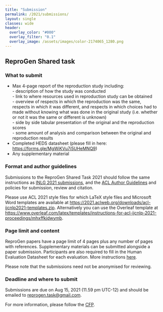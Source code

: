 ```yaml
---
title: "Submission"
permalink: /2021/submissions/
layout: single
classes: wide
header:
  overlay_color: "#000"
  overlay_filter: "0.1"
  overlay_image: /assets/images/color-2174065_1280.png
---
```


## ReproGen Shared task 

### What to submit

* Max 4-page report of the reproduction study including:
<br /> - description of how the study was conducted
<br /> - link to where resources used in reproduction study can be obtained
<br /> - overview of respects in which the reproduction was the same, respects in which it was different, and respects in which choices had to made without knowing what was done in the original study (i.e. whether or not it was the same or different is unknown)
<br /> - side by side tabular presentation of the original and the reproduction scores
<br /> - some amount of analysis and comparison between the original and reproduction results
* Completed HEDS datasheet (please fill in here: <https://forms.gle/MgWiKVu7i5UHeMNQ9>)
* Any supplementary material

### Format and author guidelines

Submissions to the ReproGen Shared Task 2021 should follow the same instructions as [INLG 2021 submissions](https://inlg2021.github.io/pages/calls.html), and the [ACL Author Guidelines](<https://www.aclweb.org/adminwiki/index.php?title=ACL_Author_Guidelines>) and policies for submission, review and citation. 

Please use ACL 2021 style files for which LaTeX style files and Microsoft Word templates are available at <https://2021.aclweb.org/downloads/acl-ijcnlp2021-templates.zip>. Alternatively you can use the Overleaf template at <https://www.overleaf.com/latex/templates/instructions-for-acl-ijcnlp-2021-proceedings/mhxffkjdwymb>. 

### Page limit and content

ReproGen papers have a page limit of 4 pages plus any number of pages with references. Supplementary materials can be submitted alongside a paper submission. Participants are also required to fill in the Human Evaluation Datasheet for each evaluation. More instructions [here](/heds/).

Please note that the submissions need not be anonymised for reviewing.

### Deadline and where to submit

Submissions are due on Aug 15, 2021 (11.59 pm UTC-12) and should be emailed to <reprogen.task@gmail.com>.  

For more information, please follow the [CFP](/call-for-papers/).
